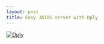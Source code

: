```yaml
---
layout: post
title: Easy JATOS server with Dply
---
```


[![Dply](https://dply.co/b.svg)](https://dply.co/b/pXk4mgxj) 
